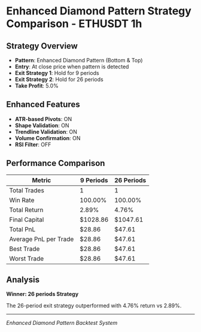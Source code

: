 # Enhanced Diamond Pattern Strategy Comparison - ETHUSDT 1h

## Strategy Overview
- **Pattern**: Enhanced Diamond Pattern (Bottom & Top)
- **Entry**: At close price when pattern is detected
- **Exit Strategy 1**: Hold for 9 periods
- **Exit Strategy 2**: Hold for 26 periods
- **Take Profit**: 5.0%

## Enhanced Features
- **ATR-based Pivots**: ON
- **Shape Validation**: ON
- **Trendline Validation**: ON
- **Volume Confirmation**: ON
- **RSI Filter**: OFF

## Performance Comparison

| Metric | 9 Periods | 26 Periods |
|--------|-----------|------------|
| Total Trades | 1 | 1 |
| Win Rate | 100.00% | 100.00% |
| Total Return | 2.89% | 4.76% |
| Final Capital | $1028.86 | $1047.61 |
| Total PnL | $28.86 | $47.61 |
| Average PnL per Trade | $28.86 | $47.61 |
| Best Trade | $28.86 | $47.61 |
| Worst Trade | $28.86 | $47.61 |

## Analysis

**Winner: 26 periods Strategy**

The 26-period exit strategy outperformed with 4.76% return vs 2.89%.

---
*Enhanced Diamond Pattern Backtest System*
